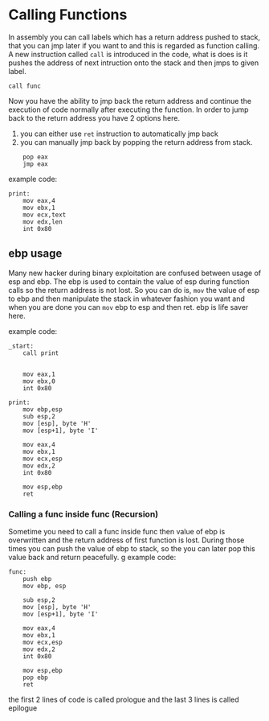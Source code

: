 # Calling Functions

In assembly you can call labels which has a return address pushed to stack, that you can jmp later if you want to and this is regarded as function calling. A new instruction called `call` is introduced in the code, what is does is it pushes the address of next intruction onto the stack and then jmps to given label.

```
call func
```
Now you have the ability to jmp back the return address and continue the execution of code normally after executing the function. In order to jump back to the return address you have 2 options here.

1. you can either use `ret` instruction to automatically jmp back 
2. you can manually jmp back by popping the return address from stack.

```
	pop eax
	jmp eax
```


example code:

```
print:
	mov eax,4
	mov ebx,1
	mov ecx,text
	mov edx,len
	int 0x80
```

## ebp usage

Many new hacker during binary exploitation are confused between usage of esp and ebp. The ebp is used to contain the value of esp during function calls so the return address is not lost. So you can do is, `mov` the value of esp to ebp and then manipulate the stack in whatever fashion you want and when you are done you can `mov` ebp to esp and then ret. ebp is life saver here.

example code:

```
_start:
	call print		


	mov eax,1
	mov ebx,0
	int 0x80

print:
	mov ebp,esp
	sub esp,2
	mov [esp], byte 'H'
	mov [esp+1], byte 'I'
	
	mov eax,4
	mov ebx,1
	mov ecx,esp
	mov edx,2
	int 0x80
	
	mov esp,ebp
	ret
```


### Calling a func inside func (Recursion)

Sometime you need to call a func inside func then value of ebp is overwritten and the return address of first function is lost. During those times you can push the value of ebp to stack, so the you can later pop this value back and return peacefully.
g
example code:

```
func:
	push ebp
	mov ebp, esp
	
	sub esp,2
	mov [esp], byte 'H'
	mov [esp+1], byte 'I'
	
	mov eax,4
	mov ebx,1
	mov ecx,esp
	mov edx,2
	int 0x80

	mov esp,ebp
	pop ebp
	ret
```

the first 2 lines of code is called prologue and the last 3 lines is called epilogue
